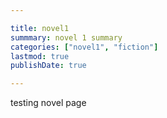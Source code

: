 ```yaml
---

title: novel1
summmary: novel 1 summary
categories: ["novel1", "fiction"]
lastmod: true
publishDate: true

---
```


testing novel page

